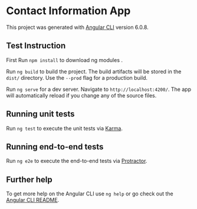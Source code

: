 # Contact Information App

This project was generated with [Angular CLI](https://github.com/angular/angular-cli) version 6.0.8.


## Test Instruction

First Run  `npm install`  to download ng modules .

Run `ng build` to build the project. The build artifacts will be stored in the `dist/` directory. Use the `--prod` flag for a production build.

Run `ng serve` for a dev server. Navigate to `http://localhost:4200/`. The app will automatically reload if you change any of the source files.

## Running unit tests

Run `ng test` to execute the unit tests via [Karma](https://karma-runner.github.io).

## Running end-to-end tests

Run `ng e2e` to execute the end-to-end tests via [Protractor](http://www.protractortest.org/).

## Further help

To get more help on the Angular CLI use `ng help` or go check out the [Angular CLI README](https://github.com/angular/angular-cli/blob/master/README.md).
